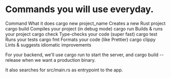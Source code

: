 # Commands you will use everyday.

Command	                What it does
cargo new project_name	Creates a new Rust project
cargo build	            Compiles your project (in debug mode)
cargo run	            Builds & runs your project
cargo check	            Type-checks your code (super fast)
cargo test	            Runs your tests
cargo fmt	            Formats your code (like Prettier)
cargo clippy	        Lints & suggests idiomatic improvements


For your backend, we'll use cargo run to start the server, and cargo build --release when we want a production binary. 


It also searches for src/main.rs as entrypoint to the app.


